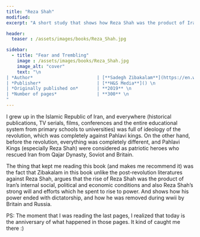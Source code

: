 ```yaml
---
title: "Reza Shah"
modified:
excerpt: "A short study that shows how Reza Shah was the product of Iran’s internal social, political and economic conditions and also Reza Shah’s strong will and tremendous efforts which he spent to rise to power."

header:
  teaser : /assets/images/books/Reza_Shah.jpg

sidebar:
  - title: "Fear and Trembling"
    image : /assets/images/books/Reza_Shah.jpg
    image_alt: "cover"
    text: "\n
| *Author*                        | [**Sadegh Zibakalam**](https://en.wikipedia.org/wiki/Sadegh_Zibakalam) \n
| *Publisher*                     | [**H&S Media**]() \n
| *Originally published on*       | **2019** \n
| *Number of pages*               | **300** \n
"
---
```



I grew up in the Islamic Republic of Iran, and everywhere (historical publications, TV serials, films, conferences and the entire educational system from primary schools to universities) was full of ideology of the revolution, which was completely against Pahlavi kings. On the other hand, before the revolution, everything was completely different, and Pahlavi Kings (especially Reza Shah) were considered as patriotic heroes who rescued Iran from Qajar Dynasty, Soviot and Britain. 
 
The thing that kept me reading this book (and makes me recommend it) was the fact that Zibakalam in this book unlike the post-revolution literatures against Reza Shah, argues that the rise of Reza Shah was the product of Iran’s internal social, political and economic conditions and also Reza Shah’s strong will and efforts which he spent to rise to power. And shows how his power ended with dictatorship, and how he was removed during wwii by Britain and Russia. 
 
PS: The moment that I was reading the last pages, I realized that today is the anniversary of what happened in those pages. It kind of caught me there :)
